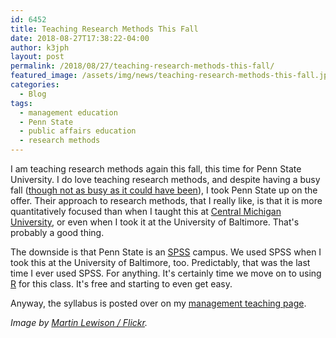 ```yaml
---
id: 6452
title: Teaching Research Methods This Fall
date: 2018-08-27T17:38:22-04:00
author: k3jph
layout: post
permalink: /2018/08/27/teaching-research-methods-this-fall/
featured_image: /assets/img/news/teaching-research-methods-this-fall.jpg
categories:
  - Blog
tags:
  - management education
  - Penn State
  - public affairs education
  - research methods
---
```

I am teaching research methods again this fall, this time for Penn
State University.  I do love teaching research methods, and despite
having a busy fall ([though not as busy as it could have
been](http://www.baltimoresun.com/news/maryland/baltimore-county/ph-ca-at-district-12-primary-20180626-story.html)),
I took Penn State up on the offer.  Their approach to research
methods, that I really like, is that it is more quantitatively
focused than when I taught this at [Central Michigan
University](/2016/12/03/syllabus-for-foundations-of-research-methods/), or
even when I took it at the University of Baltimore.  That's probably
a good thing.

The downside is that Penn State is an
[SPSS](https://www.ibm.com/analytics/spss-statistics-software)
campus.  We used SPSS when I took this at the University of Baltimore,
too.  Predictably, that was the last time I ever used SPSS.  For
anything.  It's certainly time we move on to using
[R](https://www.r-project.org/) for this class.  It's free and
starting to even get easy.

Anyway, the syllabus is posted over on my [management teaching
page](/teaching).

_Image by [Martin Lewison /
Flickr](https://www.flickr.com/photos/milst1/8098709052)._

